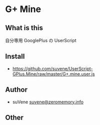 G+ Mine
=================

What is this
------------

自分専用 GooglePlus の UserScript

Install
-------

- https://github.com/suvene/UserScript-GPlus.Mine/raw/master/G+.mine.user.js

Author
------

- suVene <suvene@zeromemory.info>

Other
-----


